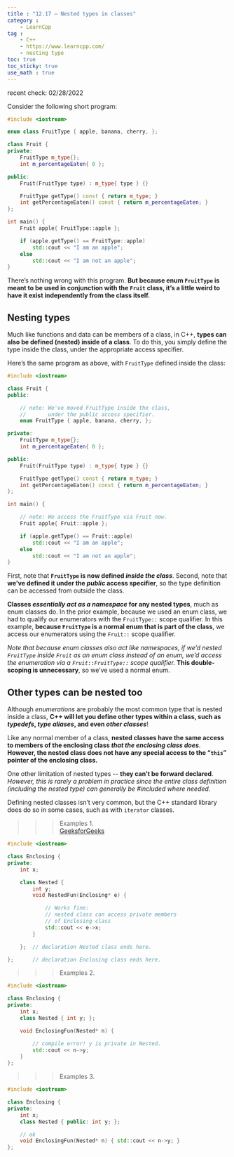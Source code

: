 ```yaml
---
title : "12.17 — Nested types in classes"
category :
    - LearnCpp
tag : 
    - C++
    - https://www.learncpp.com/
    - nesting type
toc: true  
toc_sticky: true 
use_math : true
---
```


recent check: 02/28/2022



Consider the following short program:

```c++
#include <iostream>

enum class FruitType { apple, banana, cherry, };

class Fruit {
private:
    FruitType m_type{};
    int m_percentageEaten{ 0 };

public:
    Fruit(FruitType type) : m_type{ type } {}

    FruitType getType() const { return m_type; }
    int getPercentageEaten() const { return m_percentageEaten; }
};

int main() {
    Fruit apple{ FruitType::apple };

    if (apple.getType() == FruitType::apple)
        std::cout << "I am an apple";
    else
        std::cout << "I am not an apple";
}
```

There’s nothing wrong with this program. **But because enum `FruitType` is meant to be used in conjunction with the `Fruit` class, it’s a little weird to have it exist independently from the class itself.**


## Nesting types

Much like functions and data can be members of a class, in C++, **types can also be defined (nested) inside of a class**. To do this, you simply define the type inside the class, under the appropriate access specifier.

Here’s the same program as above, with `FruitType` defined inside the class:

```c++
#include <iostream>

class Fruit {
public:

    // note: We've moved FruitType inside the class,
    //       under the public access specifier.
    enum FruitType { apple, banana, cherry, };

private:
    FruitType m_type{};
    int m_percentageEaten{ 0 };

public:
    Fruit(FruitType type) : m_type{ type } {}

    FruitType getType() const { return m_type; }
    int getPercentageEaten() const { return m_percentageEaten; }
};

int main() {

    // note: We access the FruitType via Fruit now.
    Fruit apple{ Fruit::apple };

    if (apple.getType() == Fruit::apple)
        std::cout << "I am an apple";
    else
        std::cout << "I am not an apple";
}
```

First, note that **`FruitType` is now defined *inside the class***. Second, note that **we’ve defined it under the *public* access specifier**, so the type definition can be accessed from outside the class.

**Classes *essentially act as a namespace* for any nested types**, much as enum classes do. In the prior example, because we used an enum class, we had to qualify our enumerators with the `FruitType::` scope qualifier. In this example, **because `FruitType` is a normal enum that is part of the class**, we access our enumerators using the `Fruit::` scope qualifier.

*Note that because enum classes also act like namespaces, if we’d nested `FruitType` inside `Fruit` as an enum class instead of an enum, we’d access the enumeration via a `Fruit::FruitType::` scope qualifier.* **This double-scoping is unnecessary**, so we’ve used a normal enum.


## Other types can be nested too

Although *enumerations* are probably the most common type that is nested inside a class, **C++ will let you define other types within a class, such as *typedefs*, *type aliases*, and even *other classes***!

Like any normal member of a class, **nested classes have the same access to members of the enclosing class *that the enclosing class does***. **However, the nested class does not have any special access to the “`this`” pointer of the enclosing class.**

One other limitation of nested types -- **they can’t be forward declared**. *However, this is rarely a problem in practice since the entire class definition (including the nested type) can generally be #included where needed.*

Defining nested classes isn’t very common, but the C++ standard library does do so in some cases, such as with `iterator` classes.

>>>Examples 1.  
[GeeksforGeeks](https://www.geeksforgeeks.org/nested-classes-in-c/)
```c++
#include <iostream>

class Enclosing {
private:
    int x;

    class Nested {
        int y;
        void NestedFun(Enclosing* e) {

            // Works fine:
            // nested class can access private members
            // of Enclosing class
            std::cout << e->x;
        }

    };  // declaration Nested class ends here.

};      // declaration Enclosing class ends here.
```

>>>Examples 2.  
```c++
#include <iostream>

class Enclosing {
private:
    int x;
    class Nested { int y; };

    void EnclosingFun(Nested* n) {

        // compile error! y is private in Nested.
        std::cout << n->y;
    }
};
```

>>>Examples 3.  
```c++
#include <iostream>

class Enclosing {
private:
    int x;
    class Nested { public: int y; };

    // ok
    void EnclosingFun(Nested* n) { std::cout << n->y; }
};
```